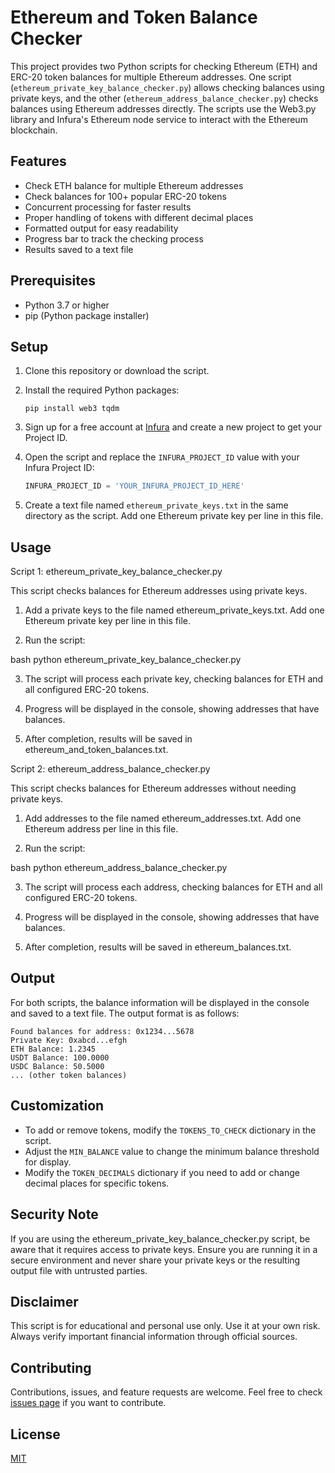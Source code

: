 # Ethereum and Token Balance Checker

This project provides two Python scripts for checking Ethereum (ETH) and ERC-20 token balances for multiple Ethereum addresses. One script (`ethereum_private_key_balance_checker.py`) allows checking balances using private keys, and the other (`ethereum_address_balance_checker.py`) checks balances using Ethereum addresses directly. The scripts use the Web3.py library and Infura's Ethereum node service to interact with the Ethereum blockchain.

## Features

- Check ETH balance for multiple Ethereum addresses
- Check balances for 100+ popular ERC-20 tokens
- Concurrent processing for faster results
- Proper handling of tokens with different decimal places
- Formatted output for easy readability
- Progress bar to track the checking process
- Results saved to a text file

## Prerequisites

- Python 3.7 or higher
- pip (Python package installer)

## Setup

1. Clone this repository or download the script.

2. Install the required Python packages:
   ```
   pip install web3 tqdm
   ```

3. Sign up for a free account at [Infura](https://infura.io/) and create a new project to get your Project ID.

4. Open the script and replace the `INFURA_PROJECT_ID` value with your Infura Project ID:
   ```python
   INFURA_PROJECT_ID = 'YOUR_INFURA_PROJECT_ID_HERE'
   ```

5. Create a text file named `ethereum_private_keys.txt` in the same directory as the script. Add one Ethereum private key per line in this file.

## Usage

Script 1: ethereum_private_key_balance_checker.py

This script checks balances for Ethereum addresses using private keys.

1. Add a private keys to the file named ethereum_private_keys.txt. Add one Ethereum private key per line in this file.

2. Run the script:

bash
python ethereum_private_key_balance_checker.py

3. The script will process each private key, checking balances for ETH and all configured ERC-20 tokens.

4. Progress will be displayed in the console, showing addresses that have balances.

5. After completion, results will be saved in ethereum_and_token_balances.txt.

Script 2: ethereum_address_balance_checker.py

This script checks balances for Ethereum addresses without needing private keys.

1. Add addresses to the file named ethereum_addresses.txt. Add one Ethereum address per line in this file.

2. Run the script:

bash
python ethereum_address_balance_checker.py

3. The script will process each address, checking balances for ETH and all configured ERC-20 tokens.

4. Progress will be displayed in the console, showing addresses that have balances.

5. After completion, results will be saved in ethereum_balances.txt.

## Output

For both scripts, the balance information will be displayed in the console and saved to a text file. The output format is as follows:

```
Found balances for address: 0x1234...5678
Private Key: 0xabcd...efgh
ETH Balance: 1.2345
USDT Balance: 100.0000
USDC Balance: 50.5000
... (other token balances)
```

## Customization

- To add or remove tokens, modify the `TOKENS_TO_CHECK` dictionary in the script.
- Adjust the `MIN_BALANCE` value to change the minimum balance threshold for display.
- Modify the `TOKEN_DECIMALS` dictionary if you need to add or change decimal places for specific tokens.

## Security Note

If you are using the ethereum_private_key_balance_checker.py script, be aware that it requires access to private keys. Ensure you are running it in a secure environment and never share your private keys or the resulting output file with untrusted parties.

## Disclaimer

This script is for educational and personal use only. Use it at your own risk. Always verify important financial information through official sources.

## Contributing

Contributions, issues, and feature requests are welcome. Feel free to check [issues page](https://github.com/yourusername/ethereum-balance-checker/issues) if you want to contribute.

## License

[MIT](https://choosealicense.com/licenses/mit/)